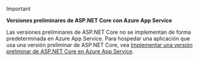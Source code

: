 > [!IMPORTANT]
> **Versiones preliminares de ASP.NET Core con Azure App Service**
>
> Las versiones preliminares de ASP.NET Core no se implementan de forma predeterminada en Azure App Service. Para hospedar una aplicación que usa una versión preliminar de ASP.NET Core, vea [Implementar una versión preliminar de ASP.NET Core en Azure App Service](xref:host-and-deploy/azure-apps/index#deploy-aspnet-core-preview-release-to-azure-app-service).
